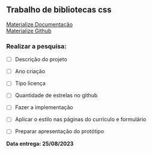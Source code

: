 ## Trabalho de bibliotecas css

[Materialize Documentação](https://materializecss.com/)  
[Materialize Github](https://github.com/Dogfalo/materialize)  

### Realizar a pesquisa:  
- [ ]  Descrição do projeto  
- [ ]  Ano criação  
- [ ]  Tipo licença  
- [ ]  Quantidade de estrelas no github  

- [ ] Fazer a implementação
- [ ] Aplicar o estilo nas páginas do currículo e formulário
- [ ] Preparar apresentação do protótipo

**Data entrega: 25/08/2023**
